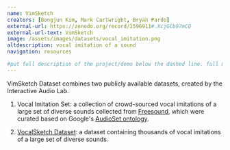 ```yaml
---
name: VimSketch
creators: [Bongjun Kim, Mark Cartwright, Bryan Pardo]
external-url: https://zenodo.org/record/2596911#.XcjGCb97mCQ
external-url-text: VimSketch
image: /assets/images/datasets/vocal_imitation.png
altdescription: vocal imitation of a sound
navigation: resources

#put full description of the project/demo below the dashed line. full markdown is supported.
---
```


VimSketch Dataset combines two publicly available datasets, created by the Interactive Audio Lab.

1. Vocal Imitation Set: a collection of crowd-sourced vocal imitations of a large set of diverse sounds collected from [Freesound](https://freesound.org/), which were curated based on Google's [AudioSet ontology](https://research.google.com/audioset/).

2. [VocalSketch Dataset](https://zenodo.org/record/1251982#.XcjPCL97mCR): a dataset containing thousands of vocal imitations of a large set of diverse sounds.

